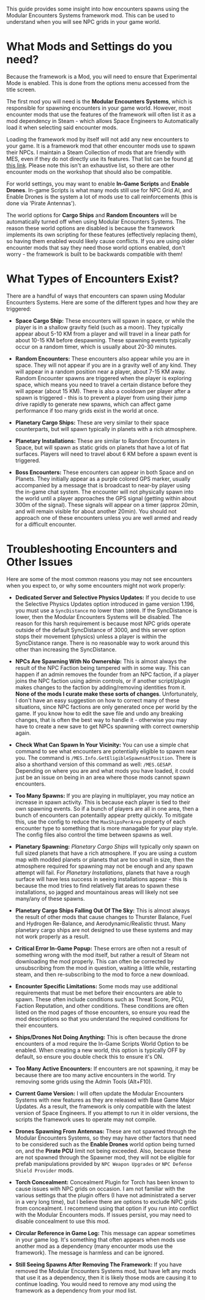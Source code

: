 This guide provides some insight into how encounters spawns using the Modular Encounters Systems framework mod. This can be used to understand when you will see NPC grids in your game world.


# What Mods and Settings do you need?

Because the framework is a Mod, you will need to ensure that Experimental Mode is enabled. This is done from the options menu accessed from the title screen.  

The first mod you will need is the **Modular Encounters Systems**, which is responsible for spawning encounters in your game world. However, most encounter mods that use the features of the framework will often list it as a mod dependency in Steam - which allows Space Engineers to Automatically load it when selecting said encounter mods.  

Loading the framework mod by itself will not add any new encounters to your game. It is a framework mod that other encounter mods use to spawn their NPCs. I maintain a Steam Collection of mods that are friendly with MES, even if they do not directly use its features. That list can be found [at this link](https://steamcommunity.com/sharedfiles/filedetails/?id=1991339991). Please note this isn't an exhaustive list, so there are other encounter mods on the workshop that should also be compatible.

For world settings, you may want to enable **In-Game Scripts** and **Enable Drones**. In-game Scripts is what many mods still use for NPC Grid AI, and Enable Drones is the system a lot of mods use to call reinforcements (this is done via 'Pirate Antennas').  

The world options for **Cargo Ships** and **Random Encounters** will be automatically turned off when using Modular Encounters Systems. The reason these world options are disabled is because the framework implements its own scripting for these features (effectively replacing them), so having them enabled would likely cause conflicts. If you are using older encounter mods that say they need those world options enabled, don't worry - the framework is built to be backwards compatible with them!   
  
# What Types of Encounters Exist?  

There are a handful of ways that encounters can spawn using Modular Encounters Systems. Here are some of the different types and how they are triggered:   

* **Space Cargo Ship:** These encounters will spawn in space, or while the player is in a shallow gravity field (such as a moon). They typically appear about 5-10 KM from a player and will travel in a linear path for about 10-15 KM before despawning. These spawning events typically occur on a random timer, which is usually about 20-30 minutes.  

* **Random Encounters:** These encounters also appear while you are in space. They will not appear if you are in a gravity well of any kind. They will appear in a random position near a player, about 7-15 KM away. Random Encounter spawns are triggered when the player is exploring space, which means you need to travel a certain distance before they will appear (about 15 KM). There is also a cooldown per player after a spawn is triggered - this is to prevent a player from using their jump drive rapidly to generate new spawns, which can affect game performance if too many grids exist in the world at once.  

* **Planetary Cargo Ships:** These are very similar to their space counterparts, but will spawn typically in planets with a rich atmosphere.  

* **Planetary Installations:** These are similar to Random Encounters in Space, but will spawn as static grids on planets that have a lot of flat surfaces. Players will need to travel about 6 KM before a spawn event is triggered.  

* **Boss Encounters:** These encounters can appear in both Space and on Planets. They initially appear as a purple colored GPS marker, usually accompanied by a message that is broadcast to near-by player using the in-game chat system. The encounter will not physically spawn into the world until a player approaches the GPS signal (getting within about 300m of the signal). These signals will appear on a timer (approx 20min, and will remain visible for about another 20min). You should not approach one of these encounters unless you are well armed and ready for a difficult encounter.  

# Troubleshooting Encounters and Other Issues

Here are some of the most common reasons you may not see encounters when you expect to, or why some encounters might not work properly:  

* **Dedicated Server and Selective Physics Updates:** If you decide to use the Selective Physics Updates option introduced in game version 1.196, you must use a `SyncDistance` no lower than `10000`. If the SyncDistance is lower, then the Modular Encounters Systems will be disabled. The reason for this harsh requirement is because most NPC grids operate outside of the default SyncDistance of 3000, and this server option stops their movement (physics) unless a player is within the SyncDistance range. There is no reasonable way to work around this other than increasing the SyncDistance.  

* **NPCs Are Spawning With No Ownership:** This is almost always the result of the NPC Faction being tampered with in some way. This can happen if an admin removes the founder from an NPC faction, if a player joins the NPC faction using admin controls, or if another script/plugin makes changes to the faction by adding/removing identities from it. **None of the mods I curate make these sorts of changes**. Unfortunately, I don't have an easy suggestion on how to correct many of these situations, since NPC factions are only generated once per world by the game. If you know how to edit the save file and undo any breaking changes, that is often the best way to handle it - otherwise you may have to create a new save to get NPCs spawning with correct ownership again.  

* **Check What Can Spawn In Your Vicinity:** You can use a simple chat command to see what encounters are potentially eligible to spawm near you. The command is `/MES.Info.GetEligibleSpawnsAtPosition`. There is also a shorthand version of this command as well: `/MES.GESAP`. Depending on where you are and what mods you have loaded, it could just be an issue on being in an area where those mods cannot spawn encounters.

* **Too Many Spawns:** If you are playing in multiplayer, you may notice an increase in spawn activity. This is because each player is tied to their own spawning events. So if a bunch of players are all in one area, then a bunch of encounters can potentailly appear pretty quickly. To mitigate this, use the config to reduce the `MaxShipsPerArea` property of each encounter type to something that is more managable for your play style. The config files also control the time between spawns as well.  

 * **Planetary Spawning:** *Planetary Cargo Ships* will typically only spawn on full sized planets that have a rich atmosphere. If you are using a custom map with modded planets or planets that are too small in size, then the atmosphere required for spawning may not be enough and any spawn attempt will fail. For *Planetary Installations*, planets that have a rough surface will have less success in seeing installations appear - this is because the mod tries to find relatively flat areas to spawn these installations, so jagged and mountainous areas will likely not see many/any of these spawns.  

 * **Planetary Cargo Ships Falling Out Of The Sky:** This is almost always the result of other mods that cause changes to Thurster Balance, Fuel and Hydrogen Re-Balance, and Aerodynamic/Realistic thrust. Many planetary cargo ships are not designed to use these systems and may not work properly as a result.
 
 * **Critical Error In-Game Popup:** These errors are often not a result of something wrong with the mod itself, but rather a result of Steam not downloading the mod properly. This can often be corrected by unsubscribing from the mod in question, waiting a little while, restarting steam, and then re-subscribing to the mod to force a new download.  
 
 * **Encounter Specific Limitations:** Some mods may use additional requirements that must be met before their encounters are able to spawn. These often include conditions such as Threat Score, PCU, Faction Reputation, and other conditions. These conditions are often listed on the mod pages of those encounters, so ensure you read the mod descriptions so that you understand the required conditions for their encounters.  
 
 * **Ships/Drones Not Doing Anything:** This is often because the drone encounters of a mod require the In-Game Scripts World Option to be enabled. When creating a new world, this option is typically OFF by default, so ensure you double check this to ensure it's ON.  
 
 * **Too Many Active Encounters:** If encounters are not spawning, it may be because there are too many active encounters in the world. Try removing some grids using the Admin Tools (Alt+F10).  
 
 * **Current Game Version:** I will often update the Modular Encounters Systems with new features as they are released with Base Game Major Updates. As a result, the framework is only compatible with the latest version of Space Engineers. If you attempt to run it in older versions, the scripts the framework uses to operate may not compile.  
 
 * **Drones Spawning From Antennas:** These are not spawned through the Modular Encounters Systems, so they may have other factors that need to be considered such as the **Enable Drones** world option being turned on, and the **Pirate PCU** limit not being exceeded. Also, because these are not spawned through the Spawner mod, they will not be eligible for prefab manipulations provided by `NPC Weapon Upgrades` or `NPC Defense Shield Provider` mods.

* **Torch Concealment:** Concealment Plugin for Torch has been known to cause issues with NPC grids on occasion. I am not familiar with the various settings that the plugin offers (I have not administrated a server in a very long time), but I believe there are options to exclude NPC grids from concealment. I recommend using that option if you run into conflict with the Modular Encounters mods. If issues persist, you may need to disable concealment to use this mod.

* **Circular Reference in Game Log:** This message can appear sometimes in your game log. It's something that often appears when mods use another mod as a dependency (many encounter mods use the framework). The message is harmless and can be ignored.

* **Still Seeing Spawns After Removing The Framework:** If you have removed the Modular Encounters Systems mod, but have left any mods that use it as a dependency, then it is likely those mods are causing it to continue loading. You would need to remove any mod using the framework as a dependency from your mod list.
